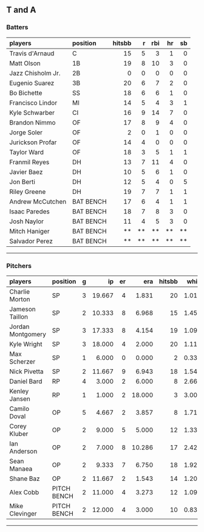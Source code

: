 ## T and A

### Batters

 
|players           |position  | hitsbb|  r| rbi| hr| sb| 
|:-----------------|:---------|------:|--:|---:|--:|--:| 
|Travis d'Arnaud   |C         |     15|  5|   3|  1|  0| 
|Matt Olson        |1B        |     19|  8|  10|  3|  0| 
|Jazz Chisholm Jr. |2B        |      0|  0|   0|  0|  0| 
|Eugenio Suarez    |3B        |     20|  6|   7|  2|  0| 
|Bo Bichette       |SS        |     18|  6|   6|  1|  0| 
|Francisco Lindor  |MI        |     14|  5|   4|  3|  1| 
|Kyle Schwarber    |CI        |     16|  9|  14|  7|  0| 
|Brandon Nimmo     |OF        |     17|  8|   9|  4|  0| 
|Jorge Soler       |OF        |      2|  0|   1|  0|  0| 
|Jurickson Profar  |OF        |     14|  4|   0|  0|  0| 
|Taylor Ward       |OF        |     18|  3|   5|  1|  1| 
|Franmil Reyes     |DH        |     13|  7|  11|  4|  0| 
|Javier Baez       |DH        |     10|  5|   6|  1|  0| 
|Jon Berti         |DH        |     12|  5|   4|  0|  5| 
|Riley Greene      |DH        |     19|  7|   7|  1|  1| 
|Andrew McCutchen  |BAT BENCH |     17|  6|   4|  1|  1| 
|Isaac Paredes     |BAT BENCH |     18|  7|   8|  3|  0| 
|Josh Naylor       |BAT BENCH |     11|  4|   5|  3|  0| 
|Mitch Haniger     |BAT BENCH |     **| **|  **| **| **| 
|Salvador Perez    |BAT BENCH |     **| **|  **| **| **| 


* * *

### Pitchers

 
|players           |position    |  g|     ip| er|    era| hitsbb|  whip| so|  w| sv| 
|:-----------------|:-----------|--:|------:|--:|------:|------:|-----:|--:|--:|--:| 
|Charlie Morton    |SP          |  3| 19.667|  4|  1.831|     20| 1.017| 22|  1|  0| 
|Jameson Taillon   |SP          |  2| 10.333|  8|  6.968|     15| 1.452| 11|  1|  0| 
|Jordan Montgomery |SP          |  3| 17.333|  8|  4.154|     19| 1.096| 18|  0|  0| 
|Kyle Wright       |SP          |  3| 18.000|  4|  2.000|     20| 1.111| 11|  2|  0| 
|Max Scherzer      |SP          |  1|  6.000|  0|  0.000|      2| 0.333| 11|  0|  0| 
|Nick Pivetta      |SP          |  2| 11.667|  9|  6.943|     18| 1.543|  9|  0|  0| 
|Daniel Bard       |RP          |  4|  3.000|  2|  6.000|      8| 2.667|  3|  0|  2| 
|Kenley Jansen     |RP          |  1|  1.000|  2| 18.000|      3| 3.000|  2|  0|  0| 
|Camilo Doval      |OP          |  5|  4.667|  2|  3.857|      8| 1.714|  6|  0|  1| 
|Corey Kluber      |OP          |  2|  9.000|  5|  5.000|     12| 1.333|  6|  1|  0| 
|Ian Anderson      |OP          |  2|  7.000|  8| 10.286|     17| 2.429|  4|  1|  0| 
|Sean Manaea       |OP          |  2|  9.333|  7|  6.750|     18| 1.929| 10|  0|  0| 
|Shane Baz         |OP          |  2| 11.667|  2|  1.543|     14| 1.200| 13|  1|  0| 
|Alex Cobb         |PITCH BENCH |  2| 11.000|  4|  3.273|     12| 1.091|  6|  0|  0| 
|Mike Clevinger    |PITCH BENCH |  2| 12.000|  4|  3.000|     10| 0.833| 11|  1|  0| 


* * *


